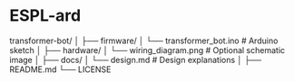 # ESPL-ard

transformer-bot/
│
├── firmware/
│   └── transformer_bot.ino     # Arduino sketch
│
├── hardware/
│   └── wiring_diagram.png      # Optional schematic image
│
├── docs/
│   └── design.md               # Design explanations
│
├── README.md
└── LICENSE
